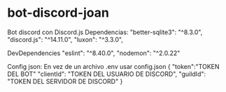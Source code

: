 # bot-discord-joan
Bot discord con Discord.js 
Dependencias:
"better-sqlite3": "^8.3.0",
"discord.js": "^14.11.0",
"luxon": "^3.3.0",

DevDependencies
"eslint": "^8.40.0",
"nodemon": "^2.0.22"

Config json:
En vez de un archivo .env usar config.json
{
    "token":"TOKEN DEL BOT"
    "clientId": "TOKEN DEL USUARIO DE DISCORD",
    "guildId": "TOKEN DEL SERVIDOR DE DISCORD"
}
